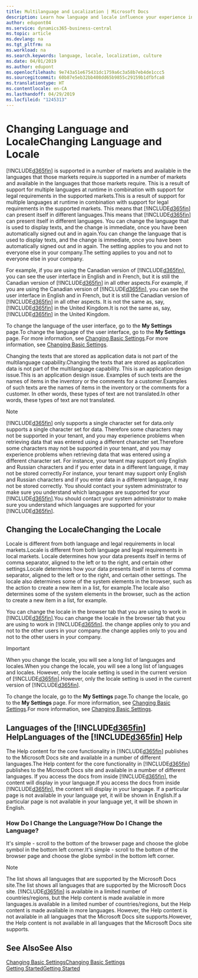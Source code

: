 ```yaml
---
title: Multilanguage and Localization | Microsoft Docs
description: Learn how language and locale influence your experience in Business Central.
author: edupont04
ms.service: dynamics365-business-central
ms.topic: article
ms.devlang: na
ms.tgt_pltfrm: na
ms.workload: na
ms.search.keywords: language, locale, localization, culture
ms.date: 04/01/2019
ms.author: edupont
ms.openlocfilehash: 9e743a51e675431dc1759a6c3a58b7eb4de1ccc5
ms.sourcegitcommit: 60b87e5eb32bb408dd65b9855c29159b1dfbfca8
ms.translationtype: HT
ms.contentlocale: en-CA
ms.lasthandoff: 04/29/2019
ms.locfileid: "1245313"
---
```

# <a name="changing-language-and-locale"></a><span data-ttu-id="668f2-103">Changing Language and Locale</span><span class="sxs-lookup"><span data-stu-id="668f2-103">Changing Language and Locale</span></span>

[!INCLUDE[d365fin](includes/d365fin_md.md)] <span data-ttu-id="668f2-104">is supported in a number of markets and available in the languages that those markets require.</span><span class="sxs-lookup"><span data-stu-id="668f2-104">is supported in a number of markets and available in the languages that those markets require.</span></span> <span data-ttu-id="668f2-105">This is a result of support for multiple languages at runtime in combination with support for legal requirements in the supported markets.</span><span class="sxs-lookup"><span data-stu-id="668f2-105">This is a result of support for multiple languages at runtime in combination with support for legal requirements in the supported markets.</span></span> <span data-ttu-id="668f2-106">This means that [!INCLUDE[d365fin](includes/d365fin_md.md)] can present itself in different languages.</span><span class="sxs-lookup"><span data-stu-id="668f2-106">This means that [!INCLUDE[d365fin](includes/d365fin_md.md)] can present itself in different languages.</span></span> <span data-ttu-id="668f2-107">You can change the language that is used to display texts, and the change is immediate, once you have been automatically signed out and in again.</span><span class="sxs-lookup"><span data-stu-id="668f2-107">You can change the language that is used to display texts, and the change is immediate, once you have been automatically signed out and in again.</span></span> <span data-ttu-id="668f2-108">The setting applies to you and not to everyone else in your company.</span><span class="sxs-lookup"><span data-stu-id="668f2-108">The setting applies to you and not to everyone else in your company.</span></span>  

<span data-ttu-id="668f2-109">For example, if you are using the Canadian version of [!INCLUDE[d365fin](includes/d365fin_md.md)], you can see the user interface in English and in French, but it is still the Canadian version of [!INCLUDE[d365fin](includes/d365fin_md.md)] in all other aspects.</span><span class="sxs-lookup"><span data-stu-id="668f2-109">For example, if you are using the Canadian version of [!INCLUDE[d365fin](includes/d365fin_md.md)], you can see the user interface in English and in French, but it is still the Canadian version of [!INCLUDE[d365fin](includes/d365fin_md.md)] in all other aspects.</span></span> <span data-ttu-id="668f2-110">It is not the same as, say, [!INCLUDE[d365fin](includes/d365fin_md.md)] in the United Kingdom.</span><span class="sxs-lookup"><span data-stu-id="668f2-110">It is not the same as, say, [!INCLUDE[d365fin](includes/d365fin_md.md)] in the United Kingdom.</span></span>  

<span data-ttu-id="668f2-111">To change the language of the user interface, go to the **My Settings** page.</span><span class="sxs-lookup"><span data-stu-id="668f2-111">To change the language of the user interface, go to the **My Settings** page.</span></span> <span data-ttu-id="668f2-112">For more information, see [Changing Basic Settings](ui-change-basic-settings.md#language).</span><span class="sxs-lookup"><span data-stu-id="668f2-112">For more information, see [Changing Basic Settings](ui-change-basic-settings.md#language).</span></span>  

<span data-ttu-id="668f2-113">Changing the texts that are stored as application data is not part of the multilanguage capability.</span><span class="sxs-lookup"><span data-stu-id="668f2-113">Changing the texts that are stored as application data is not part of the multilanguage capability.</span></span> <span data-ttu-id="668f2-114">This is an application design issue.</span><span class="sxs-lookup"><span data-stu-id="668f2-114">This is an application design issue.</span></span> <span data-ttu-id="668f2-115">Examples of such texts are the names of items in the inventory or the comments for a customer.</span><span class="sxs-lookup"><span data-stu-id="668f2-115">Examples of such texts are the names of items in the inventory or the comments for a customer.</span></span> <span data-ttu-id="668f2-116">In other words, these types of text are not translated.</span><span class="sxs-lookup"><span data-stu-id="668f2-116">In other words, these types of text are not translated.</span></span>  

> [!NOTE]  
> [!INCLUDE[d365fin](includes/d365fin_md.md)] <span data-ttu-id="668f2-117">only supports a single character set for data.</span><span class="sxs-lookup"><span data-stu-id="668f2-117">only supports a single character set for data.</span></span> <span data-ttu-id="668f2-118">Therefore some characters may not be supported in your tenant, and you may experience problems when retrieving data that was entered using a different character set.</span><span class="sxs-lookup"><span data-stu-id="668f2-118">Therefore some characters may not be supported in your tenant, and you may experience problems when retrieving data that was entered using a different character set.</span></span> <span data-ttu-id="668f2-119">For instance, your tenant may support only English and Russian characters and if you enter data in a different language, it may not be stored correctly.</span><span class="sxs-lookup"><span data-stu-id="668f2-119">For instance, your tenant may support only English and Russian characters and if you enter data in a different language, it may not be stored correctly.</span></span> <span data-ttu-id="668f2-120">You should contact your system administrator to make sure you understand which languages are supported for your [!INCLUDE[d365fin](includes/d365fin_md.md)].</span><span class="sxs-lookup"><span data-stu-id="668f2-120">You should contact your system administrator to make sure you understand which languages are supported for your [!INCLUDE[d365fin](includes/d365fin_md.md)].</span></span>  

## <a name="changing-the-locale"></a><span data-ttu-id="668f2-121">Changing the Locale</span><span class="sxs-lookup"><span data-stu-id="668f2-121">Changing the Locale</span></span>
<span data-ttu-id="668f2-122">Locale is different from both language and legal requirements in local markets.</span><span class="sxs-lookup"><span data-stu-id="668f2-122">Locale is different from both language and legal requirements in local markets.</span></span> <span data-ttu-id="668f2-123">Locale determines how your data presents itself in terms of comma separator, aligned to the left or to the right, and certain other settings.</span><span class="sxs-lookup"><span data-stu-id="668f2-123">Locale determines how your data presents itself in terms of comma separator, aligned to the left or to the right, and certain other settings.</span></span> <span data-ttu-id="668f2-124">The locale also determines some of the system elements in the browser, such as the action to create a new item in a list, for example.</span><span class="sxs-lookup"><span data-stu-id="668f2-124">The locale also determines some of the system elements in the browser, such as the action to create a new item in a list, for example.</span></span>  

<span data-ttu-id="668f2-125">You can change the locale in the browser tab that you are using to work in [!INCLUDE[d365fin](includes/d365fin_md.md)].</span><span class="sxs-lookup"><span data-stu-id="668f2-125">You can change the locale in the browser tab that you are using to work in [!INCLUDE[d365fin](includes/d365fin_md.md)].</span></span> <span data-ttu-id="668f2-126">the change applies only to you and not to the other users in your company.</span><span class="sxs-lookup"><span data-stu-id="668f2-126">the change applies only to you and not to the other users in your company.</span></span>  

> [!IMPORTANT]  
>  <span data-ttu-id="668f2-127">When you change the locale, you will see a long list of languages and locales.</span><span class="sxs-lookup"><span data-stu-id="668f2-127">When you change the locale, you will see a long list of languages and locales.</span></span> <span data-ttu-id="668f2-128">However, only the locale setting is used in the current version of [!INCLUDE[d365fin](includes/d365fin_md.md)].</span><span class="sxs-lookup"><span data-stu-id="668f2-128">However, only the locale setting is used in the current version of [!INCLUDE[d365fin](includes/d365fin_md.md)].</span></span>  

<span data-ttu-id="668f2-129">To change the locale, go to the **My Settings** page.</span><span class="sxs-lookup"><span data-stu-id="668f2-129">To change the locale, go to the **My Settings** page.</span></span> <span data-ttu-id="668f2-130">For more information, see [Changing Basic Settings](ui-change-basic-settings.md).</span><span class="sxs-lookup"><span data-stu-id="668f2-130">For more information, see [Changing Basic Settings](ui-change-basic-settings.md).</span></span>  

## <a name="languages-of-the-included365finincludesd365finmdmd-help"></a><span data-ttu-id="668f2-131">Languages of the [!INCLUDE[d365fin](includes/d365fin_md.md)] Help</span><span class="sxs-lookup"><span data-stu-id="668f2-131">Languages of the [!INCLUDE[d365fin](includes/d365fin_md.md)] Help</span></span>
<span data-ttu-id="668f2-132">The Help content for the core functionality in [!INCLUDE[d365fin](includes/d365fin_md.md)] publishes to the Microsoft Docs site and available in a number of different languages.</span><span class="sxs-lookup"><span data-stu-id="668f2-132">The Help content for the core functionality in [!INCLUDE[d365fin](includes/d365fin_md.md)] publishes to the Microsoft Docs site and available in a number of different languages.</span></span> <span data-ttu-id="668f2-133">If you access the docs from inside [!INCLUDE[d365fin](includes/d365fin_md.md)], the content will display in your language.</span><span class="sxs-lookup"><span data-stu-id="668f2-133">If you access the docs from inside [!INCLUDE[d365fin](includes/d365fin_md.md)], the content will display in your language.</span></span> <span data-ttu-id="668f2-134">If a particular page is not available in your language yet, it will be shown in English.</span><span class="sxs-lookup"><span data-stu-id="668f2-134">If a particular page is not available in your language yet, it will be shown in English.</span></span>

### <a name="how-do-i-change-the-language"></a><span data-ttu-id="668f2-135">How Do I Change the Language?</span><span class="sxs-lookup"><span data-stu-id="668f2-135">How Do I Change the Language?</span></span>
<span data-ttu-id="668f2-136">It's simple - scroll to the bottom of the browser page and choose the globe symbol in the bottom left corner.</span><span class="sxs-lookup"><span data-stu-id="668f2-136">It's simple - scroll to the bottom of the browser page and choose the globe symbol in the bottom left corner.</span></span>

> [!NOTE]  
> <span data-ttu-id="668f2-137">The list shows all languages that are supported by the Microsoft Docs site.</span><span class="sxs-lookup"><span data-stu-id="668f2-137">The list shows all languages that are supported by the Microsoft Docs site.</span></span> [!INCLUDE[d365fin](includes/d365fin_md.md)] <span data-ttu-id="668f2-138">is available in a limited number of countries/regions, but the Help content is made available in more languages.</span><span class="sxs-lookup"><span data-stu-id="668f2-138">is available in a limited number of countries/regions, but the Help content is made available in more languages.</span></span> <span data-ttu-id="668f2-139">However, the Help content is not available in all languages that the Microsoft Docs site supports.</span><span class="sxs-lookup"><span data-stu-id="668f2-139">However, the Help content is not available in all languages that the Microsoft Docs site supports.</span></span>

## <a name="see-also"></a><span data-ttu-id="668f2-140">See Also</span><span class="sxs-lookup"><span data-stu-id="668f2-140">See Also</span></span>  
[<span data-ttu-id="668f2-141">Changing Basic Settings</span><span class="sxs-lookup"><span data-stu-id="668f2-141">Changing Basic Settings</span></span>](ui-change-basic-settings.md)  
[<span data-ttu-id="668f2-142">Getting Started</span><span class="sxs-lookup"><span data-stu-id="668f2-142">Getting Started</span></span>](product-get-started.md)  
